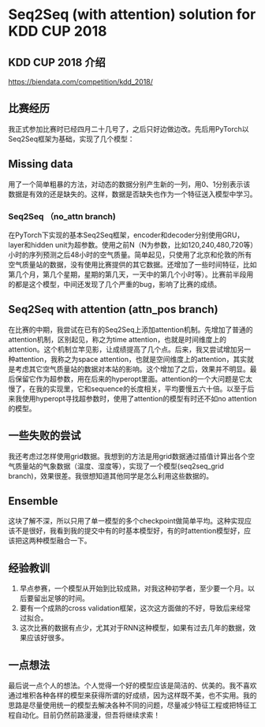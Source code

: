 # Seq2Seq (with attention) solution for KDD CUP 2018

## KDD CUP 2018 介绍

https://biendata.com/competition/kdd_2018/

## 比赛经历
我正式参加比赛时已经四月二十几号了，之后只好边做边改。先后用PyTorch以Seq2Seq框架为基础，实现了几个模型：

## Missing data
用了一个简单粗暴的方法，对动态的数据分别产生新的一列，用0、1分别表示该数据是有效的还是缺失的。这样，数据是否缺失也作为一个特征送入模型中学习。

### Seq2Seq （no_attn branch)
在PyTorch下实现的基本Seq2Seq框架，encoder和decoder分别使用GRU，layer和hidden unit为超参数。使用之前N（N为参数，比如120,240,480,720等）小时的序列预测之后48小时的空气质量。简单起见，只使用了北京和伦敦的所有空气质量站的数据，没有使用比赛提供的其它数据。还增加了一些时间特征，比如第几个月，第几个星期，星期的第几天，一天中的第几个小时等）。比赛前半段用的都是这个模型，中间还发现了几个严重的bug，影响了比赛的成绩。

## Seq2Seq with attention (attn_pos branch)
在比赛的中期，我尝试在已有的Seq2Seq上添加attention机制。先增加了普通的attention机制，区别起见，称之为time attention，也就是时间维度上的attention。这个机制立竿见影，让成绩提高了几个点。后来，我又尝试增加另一种attention，我称之为space attention，也就是空间维度上的attention，其实就是考虑其它空气质量站的数据对本站的影响。这个增加了之后，效果并不明显。最后保留它作为超参数，用在后来的hyperopt里面。attention的一个大问题是它太慢了，在我的实现里，它和sequence的长度相关，平均要慢五六十倍。以至于后来我使用hyperopt寻找超参数时，使用了attention的模型有时还不如no attention的模型。

## 一些失败的尝试
我还考虑过怎样使用grid数据。我想到的方法是用grid数据通过插值计算出各个空气质量站的气象数据（温度、湿度等），实现了一个模型(seq2seq_grid branch)，效果很差。我很想知道其他同学是怎么利用这些数据的。

## Ensemble
这块了解不深，所以只用了单一模型的多个checkpoint做简单平均。这种实现应该不是很好，我看到我的提交中有的时基本模型好，有的时attention模型好，应该把这两种模型融合一下。

## 经验教训
1. 早点参赛，一个模型从开始到比较成熟，对我这种初学者，至少要一个月。以后要留出足够的时间。
2. 要有一个成熟的cross validation框架，这次这方面做的不好，导致后来经常过拟合。
3. 这次比赛的数据有点少，尤其对于RNN这种模型，如果有过去几年的数据，效果应该好很多。

## 一点想法
最后说一点个人的想法。个人觉得一个好的模型应该是简洁的、优美的。我不喜欢通过堆积各种各样的模型来获得所谓的好成绩，因为这样既不美，也不实用。我的思路是尽量使用统一的模型去解决各种不同的问题，尽量减少特征工程或把特征工程自动化。目前仍然前路漫漫，但吾将继续求索！



